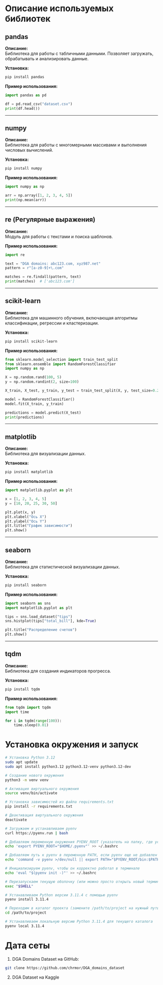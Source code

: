 # Описание используемых библиотек

## pandas
**Описание:**  
Библиотека для работы с табличными данными. Позволяет загружать, обрабатывать и анализировать данные.

**Установка:**
```bash
pip install pandas
```

**Пример использования:**
```python
import pandas as pd

df = pd.read_csv("dataset.csv")
print(df.head())
```

---

## numpy
**Описание:**  
Библиотека для работы с многомерными массивами и выполнения числовых вычислений.

**Установка:**
```bash
pip install numpy
```

**Пример использования:**
```python
import numpy as np

arr = np.array([1, 2, 3, 4, 5])
print(np.mean(arr))
```

---

## re (Регулярные выражения)
**Описание:**  
Модуль для работы с текстами и поиска шаблонов.

**Пример использования:**
```python
import re

text = "DGA domains: abc123.com, xyz987.net"
pattern = r"[a-z0-9]+\.com"

matches = re.findall(pattern, text)
print(matches)  # ['abc123.com']
```

---

## scikit-learn
**Описание:**  
Библиотека для машинного обучения, включающая алгоритмы классификации, регрессии и кластеризации.

**Установка:**
```bash
pip install scikit-learn
```

**Пример использования:**
```python
from sklearn.model_selection import train_test_split
from sklearn.ensemble import RandomForestClassifier
import numpy as np

X = np.random.rand(100, 5)
y = np.random.randint(2, size=100)

X_train, X_test, y_train, y_test = train_test_split(X, y, test_size=0.2)

model = RandomForestClassifier()
model.fit(X_train, y_train)

predictions = model.predict(X_test)
print(predictions)
```

---

## matplotlib
**Описание:**  
Библиотека для визуализации данных.

**Установка:**
```bash
pip install matplotlib
```

**Пример использования:**
```python
import matplotlib.pyplot as plt

x = [1, 2, 3, 4, 5]
y = [10, 20, 25, 30, 50]

plt.plot(x, y)
plt.xlabel("Ось X")
plt.ylabel("Ось Y")
plt.title("График зависимости")
plt.show()
```

---

## seaborn
**Описание:**  
Библиотека для статистической визуализации данных.

**Установка:**
```bash
pip install seaborn
```

**Пример использования:**
```python
import seaborn as sns
import matplotlib.pyplot as plt

tips = sns.load_dataset("tips")
sns.histplot(tips["total_bill"], kde=True)

plt.title("Распределение счетов")
plt.show()
```

---

## tqdm
**Описание:**  
Библиотека для создания индикаторов прогресса.

**Установка:**
```bash
pip install tqdm
```

**Пример использования:**
```python
from tqdm import tqdm
import time

for i in tqdm(range(100)):
    time.sleep(0.01)
```

# Установка окружения и запуск

```sh
# Установка Python 3.12
sudo apt update
sudo apt install python3.12 python3.12-venv python3.12-dev

# Создание нового окружения
python3 -m venv venv

# Активация виртуального окружения
source venv/bin/activate

# Установка зависимостей из файла requirements.txt
pip install -r requirements.txt

# Деактивация виртуального окружения
deactivate
```

```sh
# Загружаем и устанавливаем pyenv
curl https://pyenv.run | bash

# Добавляем переменную окружения PYENV_ROOT (указатель на папку, где установлен pyenv)
echo 'export PYENV_ROOT="$HOME/.pyenv"' >> ~/.bashrc

# Добавляем путь к pyenv в переменную PATH, если pyenv еще не добавлен
echo 'command -v pyenv >/dev/null || export PATH="$PYENV_ROOT/bin:$PATH"' >> ~/.bashrc

# Инициализируем pyenv, чтобы он корректно работал в терминале
echo 'eval "$(pyenv init -)"' >> ~/.bashrc

# Перезапускаем текущую оболочку (или можно просто открыть новый терминал)
exec "$SHELL"

# Устанавливаем Python версии 3.11.4 с помощью pyenv
pyenv install 3.11.4

# Переходим в каталог проекта (замените /path/to/project на нужный путь)
cd /path/to/project

# Устанавливаем локальную версию Python 3.11.4 для текущего каталога
pyenv local 3.11.4
```

# Дата сеты

1. DGA Domains Dataset на GitHub:
```sh
git clone https://github.com/chrmor/DGA_domains_dataset
```

2. DGA Dataset на Kaggle